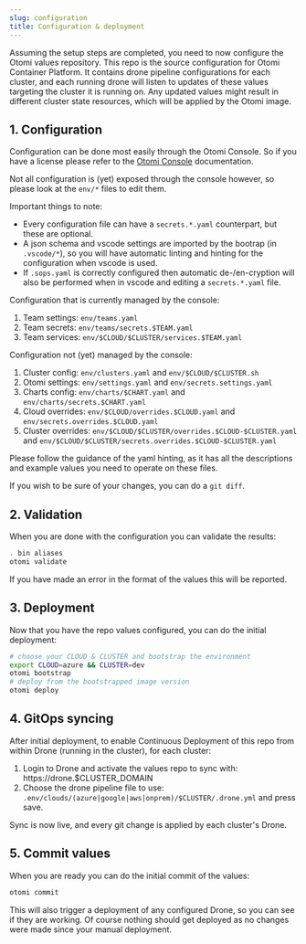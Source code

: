 ```yaml
---
slug: configuration
title: Configuration & deployment
---
```


Assuming the setup steps are completed, you need to now configure the Otomi values repository. This repo is the source configuration for Otomi Container Platform. It contains drone pipeline configurations for each cluster, and each running drone will listen to updates of these values targeting the cluster it is running on. Any updated values might result in different cluster state resources, which will be applied by the Otomi image.

## 1. Configuration

Configuration can be done most easily through the Otomi Console. So if you have a license please refer to the [Otomi Console](console) documentation.

Not all configuration is (yet) exposed through the console however, so please look at the `env/*` files to edit them.

Important things to note:

- Every configuration file can have a `secrets.*.yaml` counterpart, but these are optional.
- A json schema and vscode settings are imported by the bootrap (in `.vscode/*`), so you will have automatic linting and hinting for the configuration when vscode is used.
- If `.sops.yaml` is correctly configured then automatic de-/en-cryption will also be performed when in vscode and editing a `secrets.*.yaml` file.

Configuration that is currently managed by the console:

1. Team settings: `env/teams.yaml`
2. Team secrets: `env/teams/secrets.$TEAM.yaml`
3. Team services: `env/$CLOUD/$CLUSTER/services.$TEAM.yaml`

Configuration not (yet) managed by the console:

1. Cluster config: `env/clusters.yaml` and `env/$CLOUD/$CLUSTER.sh`
2. Otomi settings: `env/settings.yaml` and `env/secrets.settings.yaml`
3. Charts config: `env/charts/$CHART.yaml` and `env/charts/secrets.$CHART.yaml`
4. Cloud overrides: `env/$CLOUD/overrides.$CLOUD.yaml` and `env/secrets.overrides.$CLOUD.yaml`
5. Cluster overrides: `env/$CLOUD/$CLUSTER/overrides.$CLOUD-$CLUSTER.yaml` and `env/$CLOUD/$CLUSTER/secrets.overrides.$CLOUD-$CLUSTER.yaml`

Please follow the guidance of the yaml hinting, as it has all the descriptions and example values you need to operate on these files.

If you wish to be sure of your changes, you can do a `git diff`.

## 2. Validation

When you are done with the configuration you can validate the results:

```bash
. bin aliases
otomi validate
```

If you have made an error in the format of the values this will be reported.

## 3. Deployment

Now that you have the repo values configured, you can do the initial deployment:

```bash
# choose your CLOUD & CLUSTER and bootstrap the environment
export CLOUD=azure && CLUSTER=dev
otomi bootstrap
# deploy from the bootstrapped image version
otomi deploy
```

## 4. GitOps syncing

After initial deployment, to enable Continuous Deployment of this repo from within Drone (running in the cluster), for each cluster:

1. Login to Drone and activate the values repo to sync with: https://drone.$CLUSTER_DOMAIN
2. Choose the drone pipeline file to use: `.env/clouds/(azure|google|aws|onprem)/$CLUSTER/.drone.yml` and press save.

Sync is now live, and every git change is applied by each cluster's Drone.

## 5. Commit values

When you are ready you can do the initial commit of the values:

```bash
otomi commit
```

This will also trigger a deployment of any configured Drone, so you can see if they are working. Of course nothing should get deployed as no changes were made since your manual deployment.

